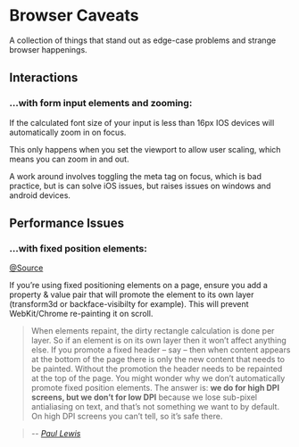 # Browser Caveats

A collection of things that stand out as edge-case problems and strange browser happenings.

## Interactions

### …with form input elements and zooming:
If the calculated font size of your input is less than 16px IOS devices will automatically zoom in on focus.

This only happens when you set the viewport to allow user scaling, which means you can zoom in and out.

A work around involves toggling the meta tag on focus, which is bad practice, but is can solve iOS issues, but raises issues on windows and android devices.

## Performance Issues

### …with fixed position elements:

[@Source](http://benfrain.com/improving-css-performance-fixed-position-elements/)

If you’re using fixed positioning elements on a page, ensure you add a property & value pair that will promote the element to its own layer (transform3d or backface-visibilty for example). This will prevent WebKit/Chrome re-painting it on scroll.

> When elements repaint, the dirty rectangle calculation is done per layer. So if an element is on its own layer then it won’t affect anything else. If you promote a fixed header – say – then when content appears at the bottom of the page there is only the new content that needs to be painted. Without the promotion the header needs to be repainted at the top of the page. You might wonder why we don’t automatically promote fixed position elements. The answer is: **we do for high DPI screens, but we don’t for low DPI** because we lose sub-pixel antialiasing on text, and that’s not something we want to by default. On high DPI screens you can’t tell, so it’s safe there.

> -- *<cite>[Paul Lewis](http://aerotwist.com/)</cite>*

